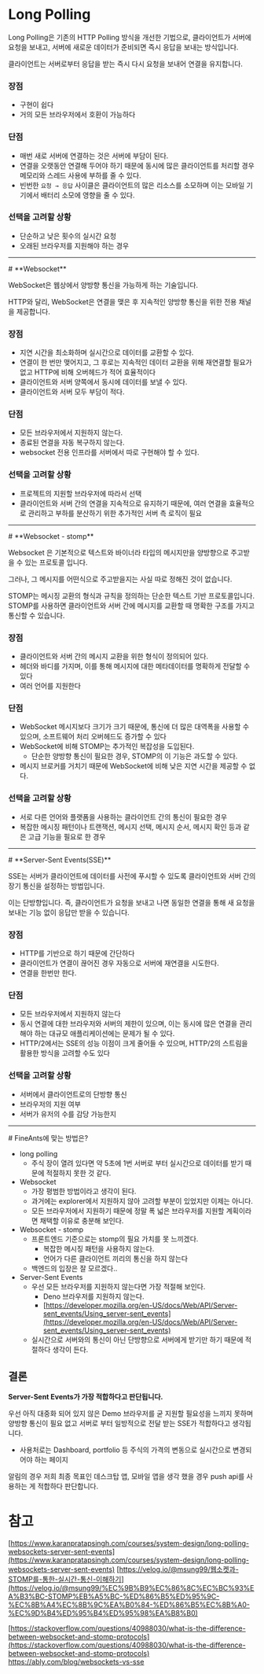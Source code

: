 # **Long Polling**

Long Polling은 기존의 HTTP Polling 방식을 개선한 기법으로, 클라이언트가 서버에 요청을 보내고, 서버에 새로운 데이터가 준비되면 즉시 응답을 보내는 방식입니다.

클라이언트는 서버로부터 응답을 받는 즉시 다시 요청을 보내어 연결을 유지합니다.

### 장점

- 구현이 쉽다
- 거의 모든 브라우저에서 호환이 가능하다

### 단점

- 매번 새로 서버에 연결하는 것은 서버에 부담이 된다.
- 연결을 오랫동안 연결해 두어야 하기 때문에 동시에 많은 클라이언트를 처리할 경우 메모리와 스레드 사용에 부하를 줄 수 있다.
- 빈번한 `요청 → 응답` 사이클은 클라이언트의 많은 리소스를 소모하며 이는 모바일 기기에서 배터리 소모에 영향을 줄 수 있다.

### 선택을 고려할 상황

- 단순하고 낮은 횟수의 실시간 요청
- 오래된 브라우저를 지원해야 하는 경우

<hr>
# **Websocket**

WebSocket은 웹상에서 양방향 통신을 가능하게 하는 기술입니다.

HTTP와 달리, WebSocket은 연결을 맺은 후 지속적인 양방향 통신을 위한 전용 채널을 제공합니다.

### 장점

- 지연 시간을 최소화하며 실시간으로 데이터를 교환할 수 있다.
- 연결이 한 번만 맺어지고, 그 후로는 지속적인 데이터 교환을 위해 재연결할 필요가 없고 HTTP에 비해 오버헤드가 적어 효율적이다
- 클라이언트와 서버 양쪽에서 동시에 데이터를 보낼 수 있다.
- 클라이언트와 서버 모두 부담이 적다.

### 단점

- 모든 브라우저에서 지원하지 않는다.
- 종료된 연결을 자동 복구하지 않는다.
- websocket 전용 인프라를 서버에서 따로 구현해야 할 수 있다.

### 선택을 고려할 상황

- 프로젝트의 지원할 브라우저에 따라서 선택
- 클라이언트와 서버 간의 연결을 지속적으로 유지하기 때문에, 여러 연결을 효율적으로 관리하고 부하를 분산하기 위한 추가적인 서버 측 로직이 필요

<hr>
# **Websocket - stomp**

Websocket 은 기본적으로 텍스트와 바이너라 타입의 메시지만을 양방향으로 주고받을 수 있는 프로토콜 입니다.

그러나, 그 메시지를 어떤식으로 주고받을지는 사실 따로 정해진 것이 없습니다.

STOMP는 메시징 교환의 형식과 규칙을 정의하는 단순한 텍스트 기반 프로토콜입니다. STOMP를 사용하면 클라이언트와 서버 간에 메시지를 교환할 때 명확한 구조를 가지고 통신할 수 있습니다.

### 장점

- 클라이언트와 서버 간의 메시지 교환을 위한 형식이 정의되어 있다.
- 헤더와 바디를 가지며, 이를 통해 메시지에 대한 메타데이터를 명확하게 전달할 수 있다
- 여러 언어를 지원한다

### 단점

- WebSocket 메시지보다 크기가 크기 때문에, 통신에 더 많은 대역폭을 사용할 수 있으며, 소프트웨어 처리 오버헤드도 증가할 수 있다
- WebSocket에 비해 STOMP는 추가적인 복잡성을 도입된다.
    - 단순한 양방향 통신이 필요한 경우, STOMP의 이 기능은 과도할 수 있다.
- 메시지 브로커를 거치기 때문에 WebSocket에 비해 낮은 지연 시간을 제공할 수 없다.

### 선택을 고려할 상황

- 서로 다른 언어와 플랫폼을 사용하는 클라이언트 간의 통신이 필요한 경우
- 복잡한 메시징 패턴이나 트랜잭션, 메시지 선택, 메시지 순서, 메시지 확인 등과 같은 고급 기능을 필요로 한 경우

<hr>
# **Server-Sent Events(SSE)**

SSE는 서버가 클라이언트에 데이터를 사전에 푸시할 수 있도록 클라이언트와 서버 간의 장기 통신을 설정하는 방법입니다.

이는 단방향입니다. 즉, 클라이언트가 요청을 보내고 나면 동일한 연결을 통해 새 요청을 보내는 기능 없이 응답만 받을 수 있습니다.

### 장점

- HTTP를 기반으로 하기 때문에 간단하다
- 클라이언트가 연결이 끊어진 경우 자동으로 서버에 재연결을 시도한다.
- 연결을 한번만 한다.

### 단점

- 모든 브라우저에서 지원하지 않는다
- 동시 연결에 대한 브라우저와 서버의 제한이 있으며, 이는 동시에 많은 연결을 관리해야 하는 대규모 애플리케이션에는 문제가 될 수 있다.
- HTTP/2에서는 SSE의 성능 이점이 크게 줄어들 수 있으며, HTTP/2의 스트림을 활용한 방식을 고려할 수도 있다

### 선택을 고려할 상황

- 서버에서 클라이언트로의 단방향 통신
- 브라우저의 지원 여부
- 서버가 유저의 수를 감당 가능한지

<hr>
# FineAnts에 맞는 방법은?

- long polling
    - 주식 장이 열려 있다면 약 5초에 1번 서버로 부터 실시간으로 데이터를 받기 때문에 적절하지 못한 것 같다.
- Websocket
    - 가장 평범한 방법이라고 생각이 된다.
    - 과거에는 explorer에서 지원하지 않아 고려할 부분이 있었지만 이제는 아니다.
    - 모든 브라우저에서 지원하기 때문에 정말 폭 넓은 브라우저를 지원할 계획이라면 채택할 이유로 충분해 보인다.
- Websocket - stomp
    - 프론트엔드 기준으로는 stomp의 필요 가치를 못 느끼겠다.
        - 복잡한 메시징 패턴을 사용하지 않는다.
        - 언어가 다른 클라이언트 끼리의 통신을 하지 않는다
    - 백엔드의 입장은 잘 모르겠다..
- Server-Sent Events
    - 우선 모든 브라우저를 지원하지 않는다면 가장 적절해 보인다.
        - Deno 브라우저를 지원하지 않는다.
        - [https://developer.mozilla.org/en-US/docs/Web/API/Server-sent_events/Using_server-sent_events](https://developer.mozilla.org/en-US/docs/Web/API/Server-sent_events/Using_server-sent_events)
    - 실시간으로 서버와의 통신이 아닌 단방향으로 서버에게 받기만 하기 때문에 적절하다 생각이 든다.

## 결론

**Server-Sent Events가 가장 적합하다고 판단됩니다.**

우선 아직 대중화 되어 있지 않은 Demo 브라우저를 굳 지원할 필요성을 느끼지 못하며 양방향 통신이 필요 없고 서버로 부터 일방적으로 전달 받는 SSE가 적합하다고 생각됩니다.
- 사용처로는 Dashboard, portfolio 등 주식의 가격의 변동으로 실시간으로 변경되어야 하는 페이지

알림의 경우 저희 최종 목표인 데스크탑 앱, 모바일 앱을 생각 했을 경우 push api를 사용하는 게 적합하다 판단합니다.


# 참고

[https://www.karanpratapsingh.com/courses/system-design/long-polling-websockets-server-sent-events](https://www.karanpratapsingh.com/courses/system-design/long-polling-websockets-server-sent-events)
[](https://velog.io/@msung99/%EC%9B%B9%EC%86%8C%EC%BC%93%EA%B3%BC-STOMP%EB%A5%BC-%ED%86%B5%ED%95%9C-%EC%8B%A4%EC%8B%9C%EA%B0%84-%ED%86%B5%EC%8B%A0-%EC%9D%B4%ED%95%B4%ED%95%98%EA%B8%B0)[https://velog.io/@msung99/웹소켓과-STOMP를-통한-실시간-통신-이해하기](https://velog.io/@msung99/%EC%9B%B9%EC%86%8C%EC%BC%93%EA%B3%BC-STOMP%EB%A5%BC-%ED%86%B5%ED%95%9C-%EC%8B%A4%EC%8B%9C%EA%B0%84-%ED%86%B5%EC%8B%A0-%EC%9D%B4%ED%95%B4%ED%95%98%EA%B8%B0)

[https://stackoverflow.com/questions/40988030/what-is-the-difference-between-websocket-and-stomp-protocols](https://stackoverflow.com/questions/40988030/what-is-the-difference-between-websocket-and-stomp-protocols)
https://ably.com/blog/websockets-vs-sse
